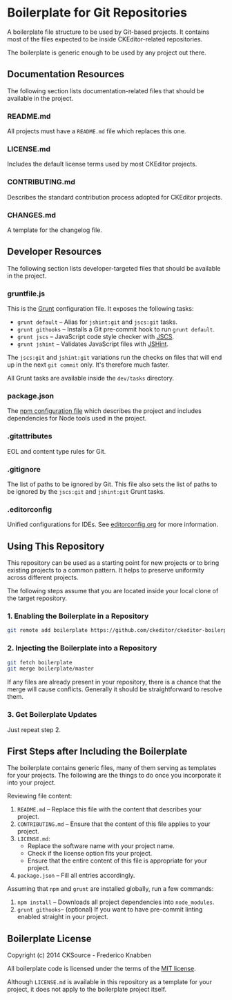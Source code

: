 Boilerplate for Git Repositories
================================

A boilerplate file structure to be used by Git-based projects. It contains most of the files expected to be inside
CKEditor-related repositories.

The boilerplate is generic enough to be used by any project out there.

## Documentation Resources

The following section lists documentation-related files that should be available in the project.

### README.md

All projects must have a `README.md` file which replaces this one.

### LICENSE.md

Includes the default license terms used by most CKEditor projects.

### CONTRIBUTING.md

Describes the standard contribution process adopted for CKEditor projects.

### CHANGES.md

A template for the changelog file.

## Developer Resources

The following section lists developer-targeted files that should be available in the project.

### gruntfile.js

This is the [Grunt](http://gruntjs.com/) configuration file. It exposes the following tasks:

 * `grunt default` &ndash; Alias for `jshint:git` and `jscs:git` tasks.
 * `grunt githooks` &ndash;  Installs a Git pre-commit hook to run `grunt default`.
 * `grunt jscs` &ndash; JavaScript code style checker with [JSCS](https://github.com/jscs-dev/node-jscs).
 * `grunt jshint` &ndash; Validates JavaScript files with [JSHint](https://github.com/jshint/jshint).

The `jscs:git` and `jshint:git` variations run the checks on files that will end up in the next `git commit` only. It's
therefore much faster.

All Grunt tasks are available inside the `dev/tasks` directory.

### package.json

The [npm configuration file](https://www.npmjs.org/doc/files/package.json.html) which describes the project and
includes dependencies for Node tools used in the project.

### .gitattributes

EOL and content type rules for Git.

### .gitignore

The list of paths to be ignored by Git. This file also sets the list of paths to be ignored by the `jscs:git` and `jshint:git`
Grunt tasks.

### .editorconfig

Unified configurations for IDEs. See
[editorconfig.org](http://editorconfig.org/) for more information.

## Using This Repository

This repository can be used as a starting point for new projects or to bring existing projects to a common pattern. It
helps to preserve uniformity across different projects.

The following steps assume that you are located inside your local clone of the target repository.

### 1. Enabling the Boilerplate in a Repository

```bash
git remote add boilerplate https://github.com/ckeditor/ckeditor-boilerplate.git
```

### 2. Injecting the Boilerplate into a Repository

```bash
git fetch boilerplate
git merge boilerplate/master
```

If any files are already present in your repository, there is a chance that the merge will cause conflicts. Generally it should
be straightforward to resolve them.

### 3. Get Boilerplate Updates

Just repeat step 2.

## First Steps after Including the Boilerplate

The boilerplate contains generic files, many of them serving as templates for your projects. The following are the
things to do once you incorporate it into your project.

Reviewing file content:

1. `README.md` &ndash; Replace this file with the content that describes your project.
2. `CONTRIBUTING.md` &ndash; Ensure that the content of this file applies to your project.
3. `LICENSE.md`:
   * Replace the software name with your project name.
   * Check if the license option fits your project.
   * Ensure that the entire content of this file is appropriate for your project.
4. `package.json` &ndash; Fill all entries accordingly.

Assuming that `npm` and `grunt` are installed globally, run a few commands:

1. `npm install` &ndash; Downloads all project dependencies into `node_modules`.
2. `grunt githooks`&ndash; (optional) If you want to have pre-commit linting enabled straight in your project.

## Boilerplate License

Copyright (c) 2014 CKSource - Frederico Knabben

All boilerplate code is licensed under the terms of the [MIT license](http://opensource.org/licenses/MIT).

Although `LICENSE.md` is available in this repository as a template for your project, it does not apply to the
boilerplate project itself.
